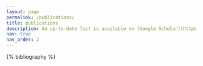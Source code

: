 ```yaml
---
layout: page
permalink: /publications/
title: publications
description: An up-to-date list is available on [Google Scholar](https://scholar.google.com/citations?hl=en&user=YmHEJCoAAAAJ).
nav: true
nav_order: 2
---
```


<!-- _pages/publications.md -->
<div class="publications">

{% bibliography %}

</div>
